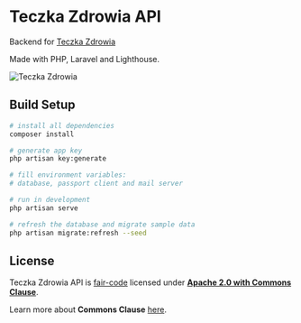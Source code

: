 # Teczka Zdrowia API

Backend for [Teczka Zdrowia](https://github.com/teczka-zdrowia/teczka-zdrowia)

Made with PHP, Laravel and Lighthouse.

![Teczka Zdrowia](https://user-images.githubusercontent.com/10941338/79773106-4c99b780-8331-11ea-8102-dfc9d5acc956.png)

## Build Setup

``` bash
# install all dependencies
composer install

# generate app key
php artisan key:generate

# fill environment variables:
# database, passport client and mail server

# run in development
php artisan serve

# refresh the database and migrate sample data
php artisan migrate:refresh --seed
```

## License

Teczka Zdrowia API is [fair-code](http://faircode.io) licensed under [**Apache 2.0 with Commons Clause**](https://github.com/teczka-zdrowia/teczka-zdrowia-api/blob/master/LICENSE.md).

Learn more about **Commons Clause** [here](https://commonsclause.com/).
